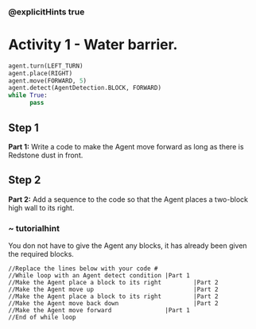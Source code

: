 ### @explicitHints true

# Activity 1 - Water barrier. 

```python
agent.turn(LEFT_TURN)
agent.place(RIGHT)
agent.move(FORWARD, 5)
agent.detect(AgentDetection.BLOCK, FORWARD) 
while True:
      pass
```

## Step 1
**Part 1:** Write a code to make the Agent move forward as long as there is Redstone dust in front. 

## Step 2 
**Part 2:** Add a sequence to the code so that the Agent places a two-block high wall to its right. 
### ~ tutorialhint
You don not have to give the Agent any blocks, it has already been given the required blocks.  
```template
//Replace the lines below with your code #    
//While loop with an Agent detect condition |Part 1
//Make the Agent place a block to its right         |Part 2
//Make the Agent move up                            |Part 2
//Make the Agent place a block to its right         |Part 2
//Make the Agent move back down                     |Part 2
//Make the Agent move forward               |Part 1
//End of while loop                                
```
